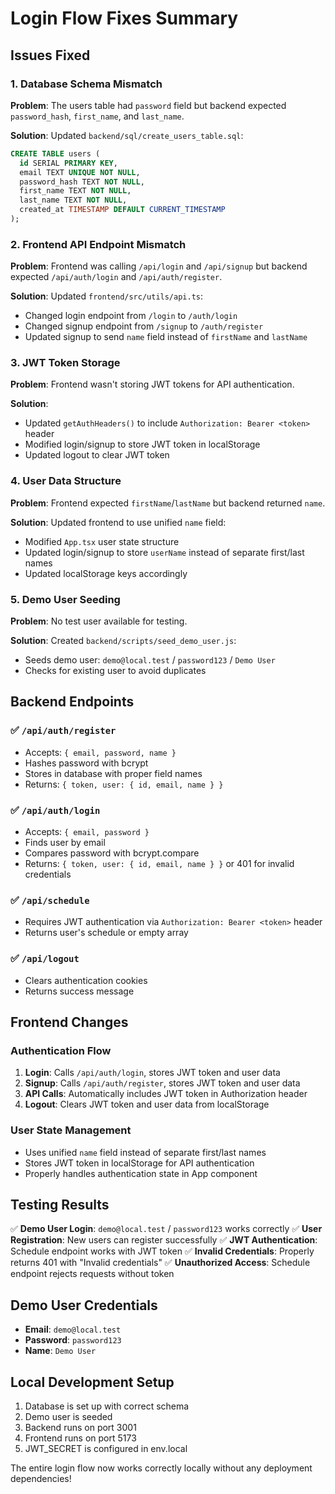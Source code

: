 # Login Flow Fixes Summary

## Issues Fixed

### 1. Database Schema Mismatch
**Problem**: The users table had `password` field but backend expected `password_hash`, `first_name`, and `last_name`.

**Solution**: Updated `backend/sql/create_users_table.sql`:
```sql
CREATE TABLE users (
  id SERIAL PRIMARY KEY,
  email TEXT UNIQUE NOT NULL,
  password_hash TEXT NOT NULL,
  first_name TEXT NOT NULL,
  last_name TEXT NOT NULL,
  created_at TIMESTAMP DEFAULT CURRENT_TIMESTAMP
);
```

### 2. Frontend API Endpoint Mismatch
**Problem**: Frontend was calling `/api/login` and `/api/signup` but backend expected `/api/auth/login` and `/api/auth/register`.

**Solution**: Updated `frontend/src/utils/api.ts`:
- Changed login endpoint from `/login` to `/auth/login`
- Changed signup endpoint from `/signup` to `/auth/register`
- Updated signup to send `name` field instead of `firstName` and `lastName`

### 3. JWT Token Storage
**Problem**: Frontend wasn't storing JWT tokens for API authentication.

**Solution**: 
- Updated `getAuthHeaders()` to include `Authorization: Bearer <token>` header
- Modified login/signup to store JWT token in localStorage
- Updated logout to clear JWT token

### 4. User Data Structure
**Problem**: Frontend expected `firstName`/`lastName` but backend returned `name`.

**Solution**: Updated frontend to use unified `name` field:
- Modified `App.tsx` user state structure
- Updated login/signup to store `userName` instead of separate first/last names
- Updated localStorage keys accordingly

### 5. Demo User Seeding
**Problem**: No test user available for testing.

**Solution**: Created `backend/scripts/seed_demo_user.js`:
- Seeds demo user: `demo@local.test` / `password123` / `Demo User`
- Checks for existing user to avoid duplicates

## Backend Endpoints

### ✅ `/api/auth/register`
- Accepts: `{ email, password, name }`
- Hashes password with bcrypt
- Stores in database with proper field names
- Returns: `{ token, user: { id, email, name } }`

### ✅ `/api/auth/login`
- Accepts: `{ email, password }`
- Finds user by email
- Compares password with bcrypt.compare
- Returns: `{ token, user: { id, email, name } }` or 401 for invalid credentials

### ✅ `/api/schedule`
- Requires JWT authentication via `Authorization: Bearer <token>` header
- Returns user's schedule or empty array

### ✅ `/api/logout`
- Clears authentication cookies
- Returns success message

## Frontend Changes

### Authentication Flow
1. **Login**: Calls `/api/auth/login`, stores JWT token and user data
2. **Signup**: Calls `/api/auth/register`, stores JWT token and user data  
3. **API Calls**: Automatically includes JWT token in Authorization header
4. **Logout**: Clears JWT token and user data from localStorage

### User State Management
- Uses unified `name` field instead of separate first/last names
- Stores JWT token in localStorage for API authentication
- Properly handles authentication state in App component

## Testing Results

✅ **Demo User Login**: `demo@local.test` / `password123` works correctly
✅ **User Registration**: New users can register successfully
✅ **JWT Authentication**: Schedule endpoint works with JWT token
✅ **Invalid Credentials**: Properly returns 401 with "Invalid credentials"
✅ **Unauthorized Access**: Schedule endpoint rejects requests without token

## Demo User Credentials
- **Email**: `demo@local.test`
- **Password**: `password123`
- **Name**: `Demo User`

## Local Development Setup
1. Database is set up with correct schema
2. Demo user is seeded
3. Backend runs on port 3001
4. Frontend runs on port 5173
5. JWT_SECRET is configured in env.local

The entire login flow now works correctly locally without any deployment dependencies! 